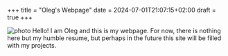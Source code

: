 +++
title = "Oleg's Webpage"
date = 2024-07-01T21:07:15+02:00
draft = true
+++

![photo](/images/photo.jpg 'My photo')
Hello! I am Oleg and this is my webpage. For now, there is nothing here but my humble resume, but perhaps in the future this site will be filled with my projects.
